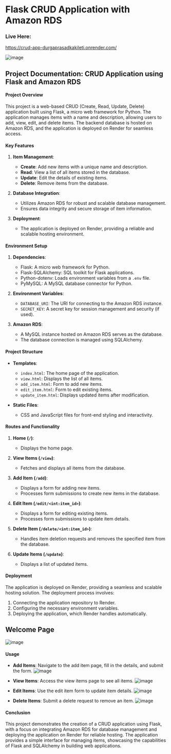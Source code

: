 # Flask CRUD Application with Amazon RDS
### Live Here: 
https://crud-app-durgaprasadkakileti.onrender.com/

![image](https://github.com/user-attachments/assets/cb32f80f-2328-46cb-ab2e-5a157d178b73)

## Project Documentation: CRUD Application using Flask and Amazon RDS

#### Project Overview
This project is a web-based CRUD (Create, Read, Update, Delete) application built using Flask, a micro web framework for Python. The application manages items with a name and description, allowing users to add, view, edit, and delete items. The backend database is hosted on Amazon RDS, and the application is deployed on Render for seamless access.

#### Key Features
1. **Item Management**:
   - **Create**: Add new items with a unique name and description.
   - **Read**: View a list of all items stored in the database.
   - **Update**: Edit the details of existing items.
   - **Delete**: Remove items from the database.

2. **Database Integration**:
   - Utilizes Amazon RDS for robust and scalable database management.
   - Ensures data integrity and secure storage of item information.

3. **Deployment**:
   - The application is deployed on Render, providing a reliable and scalable hosting environment.

#### Environment Setup
1. **Dependencies**:
   - Flask: A micro web framework for Python.
   - Flask-SQLAlchemy: SQL toolkit for Flask applications.
   - Python-dotenv: Loads environment variables from a `.env` file.
   - PyMySQL: A MySQL database connector for Python.

2. **Environment Variables**:
   - `DATABASE_URI`: The URI for connecting to the Amazon RDS instance.
   - `SECRET_KEY`: A secret key for session management and security (if used).

3. **Amazon RDS**:
   - A MySQL instance hosted on Amazon RDS serves as the database.
   - The database connection is managed using SQLAlchemy.

#### Project Structure
- **Templates**:
  - `index.html`: The home page of the application.
  - `view.html`: Displays the list of all items.
  - `add_item.html`: Form to add new items.
  - `edit_item.html`: Form to edit existing items.
  - `update_item.html`: Displays updated items after modification.

- **Static Files**:
  - CSS and JavaScript files for front-end styling and interactivity.

#### Routes and Functionality
1. **Home (`/`)**:
   - Displays the home page.

2. **View Items (`/view`)**:
   - Fetches and displays all items from the database.

3. **Add Item (`/add`)**:
   - Displays a form for adding new items.
   - Processes form submissions to create new items in the database.

4. **Edit Item (`/edit/<int:item_id>`)**:
   - Displays a form for editing existing items.
   - Processes form submissions to update item details.

5. **Delete Item (`/delete/<int:item_id>`)**:
   - Handles item deletion requests and removes the specified item from the database.

6. **Update Items (`/update`)**:
   - Displays a list of updated items.

#### Deployment
The application is deployed on Render, providing a seamless and scalable hosting solution. The deployment process involves:
1. Connecting the application repository to Render.
2. Configuring the necessary environment variables.
3. Deploying the application, which Render handles automatically.

## Welcome Page
![image](https://github.com/user-attachments/assets/80d293e8-b06b-4ca1-a6ea-5e990a267093)
#### Usage
- **Add Items**: Navigate to the add item page, fill in the details, and submit the form.
  ![image](https://github.com/user-attachments/assets/5b80e8d0-bced-429e-a64b-7acfef736d0d)
  
- **View Items**: Access the view items page to see all items.
  ![image](https://github.com/user-attachments/assets/097d3f83-416e-442f-aa06-86ed8498a985)
  
- **Edit Items**: Use the edit item form to update item details.
  ![image](https://github.com/user-attachments/assets/1337b4f7-ad46-4525-a758-e70a9c360ddd)
  
- **Delete Items**: Submit a delete request to remove an item.
 ![image](https://github.com/user-attachments/assets/1980c231-fcdc-4885-8a49-720693817637)


#### Conclusion
This project demonstrates the creation of a CRUD application using Flask, with a focus on integrating Amazon RDS for database management and deploying the application on Render for reliable hosting. The application provides a simple interface for managing items, showcasing the capabilities of Flask and SQLAlchemy in building web applications.







